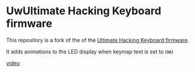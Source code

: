 # UwUltimate Hacking Keyboard firmware

This repository is a fork of the of the [Ultimate Hacking Keyboard firmware](https://github.com/UltimateHackingKeyboard/firmware).

It adds animations to the LED display when keymap text is set to `UWU`

[video](uwu.gif)

